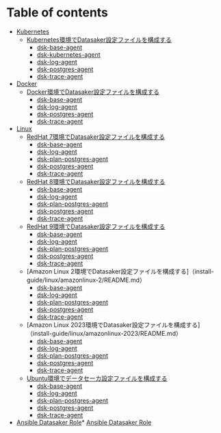 # Table of contents

* [Kubernetes](install-guide/kubernetes/README.md)
  * [Kubernetes環境でDatasaker設定ファイルを構成する](install-guide/kubernetes/runtime/README.md)
    * [dsk-base-agent](install-guide/kubernetes/runtime/dsk-base-agent.md)
    <!-- * [dsk-elasticsearch-agent](install-guide/kubernetes/runtime/dsk-elasticsearch-agent.md) -->
    * [dsk-kubernetes-agent](install-guide/kubernetes/runtime/dsk-kubernetes-agent.md)
    * [dsk-log-agent](install-guide/kubernetes/runtime/dsk-log-agent.md)
    <!-- * [dsk-mongo-agent](install-guide/kubernetes/runtime/dsk-mongo-agent.md) -->
    <!-- * [dsk-mysql-agent](install-guide/kubernetes/runtime/dsk-mysql-agent.md) -->
    * [dsk-postgres-agent](install-guide/kubernetes/runtime/dsk-postgres-agent.md)
    * [dsk-trace-agent](install-guide/kubernetes/runtime/dsk-trace-agent.md)
* [Docker](install-guide/container/README.md)
  * [Docker環境でDatasaker設定ファイルを構成する](install-guide/container/docker/README.md)
    * [dsk-base-agent](install-guide/container/docker/dsk-base-agent.md)
    <!-- * [dsk-elasticsearch-agent](install-guide/container/docker/dsk-elasticsearch-agent.md) -->
    * [dsk-log-agent](install-guide/container/docker/dsk-log-agent.md)
    <!-- * [dsk-mongo-agent](install-guide/container/docker/dsk-mongo-agent.md) -->
    <!-- * [dsk-mysql-agent](install-guide/container/docker/dsk-mysql-agent.md) -->
    * [dsk-postgres-agent](install-guide/container/docker/dsk-postgres-agent.md)
    * [dsk-trace-agent](install-guide/container/docker/dsk-trace-agent.md)
* [Linux](install-guide/linux/README.md)
  * [RedHat 7環境でDatasaker設定ファイルを構成する](install-guide/linux/RedHat-7/README.md)
    * [dsk-base-agent](install-guide/linux/RedHat-7/dsk-base-agent.md)
    * [dsk-log-agent](install-guide/linux/RedHat-7/dsk-log-agent.md)
    * [dsk-plan-postgres-agent](install-guide/linux/RedHat-7/dsk-plan-postgres-agent.md)
    * [dsk-postgres-agent](install-guide/linux/RedHat-7/dsk-postgres-agent.md)
    * [dsk-trace-agent](install-guide/linux/RedHat-7/dsk-trace-agent.md)
  * [RedHat 8環境でDatasaker設定ファイルを構成する](install-guide/linux/RedHat-8/README.md)
    * [dsk-base-agent](install-guide/linux/RedHat-8/dsk-base-agent.md)
    * [dsk-log-agent](install-guide/linux/RedHat-8/dsk-log-agent.md)
    * [dsk-plan-postgres-agent](install-guide/linux/RedHat-8/dsk-plan-postgres-agent.md)
    * [dsk-postgres-agent](install-guide/linux/RedHat-8/dsk-postgres-agent.md)
    * [dsk-trace-agent](install-guide/linux/RedHat-8/dsk-trace-agent.md)
  * [RedHat 9環境でDatasaker設定ファイルを構成する](install-guide/linux/RedHat-9/README.md)
    * [dsk-base-agent](install-guide/linux/RedHat-9/dsk-base-agent.md)
    * [dsk-log-agent](install-guide/linux/RedHat-9/dsk-log-agent.md)
    * [dsk-plan-postgres-agent](install-guide/linux/RedHat-9/dsk-plan-postgres-agent.md)
    * [dsk-postgres-agent](install-guide/linux/RedHat-9/dsk-postgres-agent.md)
    * [dsk-trace-agent](install-guide/linux/RedHat-9/dsk-trace-agent.md)
  * [Amazon Linux 2環境でDatasaker設定ファイルを構成する]（install-guide/linux/amazonlinux-2/README.md）
    * [dsk-base-agent](install-guide/linux/amazonlinux-2/dsk-base-agent.md)
    * [dsk-log-agent](install-guide/linux/amazonlinux-2/dsk-log-agent.md)
    * [dsk-plan-postgres-agent](install-guide/linux/amazonlinux-2/dsk-plan-postgres-agent.md)
    * [dsk-postgres-agent](install-guide/linux/amazonlinux-2/dsk-postgres-agent.md)
    * [dsk-trace-agent](install-guide/linux/amazonlinux-2/dsk-trace-agent.md)
  * [Amazon Linux 2023環境でDatasaker設定ファイルを構成する]（install-guide/linux/amazonlinux-2023/README.md）
    * [dsk-base-agent](install-guide/linux/amazonlinux-2023/dsk-base-agent.md)
    * [dsk-log-agent](install-guide/linux/amazonlinux-2023/dsk-log-agent.md)
    * [dsk-plan-postgres-agent](install-guide/linux/amazonlinux-2023/dsk-plan-postgres-agent.md)
    * [dsk-postgres-agent](install-guide/linux/amazonlinux-2023/dsk-postgres-agent.md)
    * [dsk-trace-agent](install-guide/linux/amazonlinux-2023/dsk-trace-agent.md)
  * [Ubuntu環境でデータセーカ設定ファイルを構成する](install-guide/linux/ubuntu/README.md)
    * [dsk-base-agent](install-guide/linux/ubuntu/dsk-base-agent.md)
    <!-- * [dsk-elasticsearch-agent](install-guide/linux/ubuntu/dsk-elasticsearch-agent.md) -->
    * [dsk-log-agent](install-guide/linux/ubuntu/dsk-log-agent.md)
    <!-- * [dsk-mongo-agent](install-guide/linux/ubuntu/dsk-mongo-agent.md) -->
    <!-- * [dsk-mysql-agent](install-guide/linux/ubuntu/dsk-mysql-agent.md) -->
    <!-- * [dsk-plan-mysql-agent](install-guide/linux/ubuntu/dsk-plan-mysql-agent.md) -->
    * [dsk-plan-postgres-agent](install-guide/linux/ubuntu/dsk-plan-postgres-agent.md)
    * [dsk-postgres-agent](install-guide/linux/ubuntu/dsk-postgres-agent.md)
    * [dsk-trace-agent](install-guide/linux/ubuntu/dsk-trace-agent.md)
* [Ansible Datasaker Role](install-guide/ansible/README.md)* [Ansible Datasaker Role](install-guide/ansible/ansible.md)